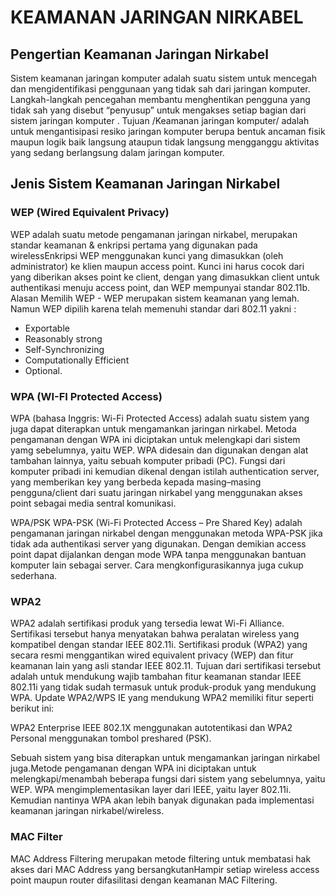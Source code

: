 # KEAMANAN JARINGAN NIRKABEL

## Pengertian Keamanan Jaringan Nirkabel
 Sistem keamanan jaringan komputer adalah suatu sistem untuk mencegah dan mengidentifikasi penggunaan yang tidak sah dari jaringan komputer. Langkah-langkah pencegahan membantu menghentikan pengguna yang tidak sah yang disebut “penyusup” untuk mengakses setiap bagian dari sistem jaringan komputer . Tujuan /Keamanan jaringan komputer/ adalah untuk mengantisipasi resiko jaringan komputer berupa bentuk ancaman fisik maupun logik baik langsung ataupun tidak langsung mengganggu aktivitas yang sedang berlangsung dalam jaringan komputer.

## Jenis Sistem Keamanan Jaringan Nirkabel

### WEP (Wired Equivalent Privacy)
 WEP adalah suatu metode pengamanan jaringan nirkabel, merupakan standar keamanan & enkripsi pertama yang digunakan pada wirelessEnkripsi WEP menggunakan kunci yang dimasukkan (oleh administrator) ke klien maupun access point. Kunci ini harus cocok dari yang diberikan akses point ke client, dengan yang dimasukkan client untuk authentikasi menuju access point, dan WEP mempunyai standar 802.11b.
 Alasan Memilih WEP - WEP merupakan sistem keamanan yang lemah. Namun WEP dipilih karena telah memenuhi standar dari 802.11 yakni :
 - Exportable
 - Reasonably strong
 - Self-Synchronizing
 - Computationally Efficient
 - Optional.
 
### WPA (WI-FI Protected Access)
 WPA (bahasa Inggris: Wi-Fi Protected Access) adalah suatu sistem yang juga dapat diterapkan untuk mengamankan jaringan nirkabel. Metoda pengamanan dengan WPA ini diciptakan untuk melengkapi dari sistem yamg sebelumnya, yaitu WEP.  WPA didesain dan digunakan dengan alat tambahan lainnya, yaitu sebuah komputer pribadi (PC).
Fungsi dari komputer pribadi ini kemudian dikenal dengan istilah authentication server, yang memberikan key yang berbeda kepada masing–masing pengguna/client dari suatu jaringan nirkabel yang menggunakan akses point sebagai media sentral komunikasi.

WPA/PSK
 WPA-PSK (Wi-Fi Protected Access – Pre Shared Key) adalah pengamanan jaringan nirkabel dengan menggunakan metoda WPA-PSK jika tidak ada authentikasi server yang digunakan. Dengan demikian access point dapat dijalankan dengan mode WPA tanpa menggunakan bantuan komputer lain sebagai server. Cara mengkonfigurasikannya juga cukup sederhana. 
 
 ### WPA2
 WPA2 adalah sertifikasi produk yang tersedia lewat Wi-Fi Alliance. Sertifikasi tersebut hanya menyatakan bahwa peralatan wireless yang kompatibel dengan standar IEEE 802.11i. Sertifikasi produk (WPA2) yang secara resmi menggantikan wired equivalent privacy (WEP) dan fitur keamanan lain yang asli standar IEEE 802.11.
Tujuan dari sertifikasi tersebut adalah untuk mendukung wajib tambahan fitur keamanan standar IEEE 802.11i yang tidak sudah termasuk untuk produk-produk yang mendukung WPA. Update WPA2/WPS IE yang mendukung WPA2 memiliki fitur seperti berikut ini:


WPA2 Enterprise IEEE 802.1X menggunakan autotentikasi dan WPA2 Personal menggunakan tombol preshared (PSK).

Sebuah sistem yang bisa diterapkan untuk mengamankan jaringan nirkabel juga.Metode pengamanan dengan WPA ini diciptakan untuk melengkapi/menambah beberapa fungsi dari sistem yang sebelumnya, yaitu WEP. WPA mengimplementasikan layer dari IEEE, yaitu layer 802.11i. Kemudian nantinya WPA akan lebih banyak digunakan pada implementasi keamanan jaringan nirkabel/wireless.

### MAC Filter
MAC Address Filtering merupakan metode filtering untuk membatasi hak akses dari MAC Address yang bersangkutanHampir setiap wireless access point maupun router difasilitasi dengan keamanan MAC Filtering.
